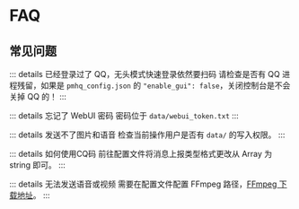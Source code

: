 # FAQ
## 常见问题
::: details 已经登录过了 QQ，无头模式快速登录依然要扫码
请检查是否有 QQ 进程残留，如果是 `pmhq_config.json` 的 `"enable_gui": false`，关闭控制台是不会关掉 QQ 的！
:::

::: details 忘记了 WebUI 密码
密码位于 `data/webui_token.txt`
::: 

::: details 发送不了图片和语音
检查当前操作用户是否有 `data/` 的写入权限。
::: 

::: details 如何使用CQ码
前往配置文件将消息上报类型格式更改从 Array 为 string 即可。
::: 

::: details 无法发送语音或视频
需要在配置文件配置 FFmpeg 路径，[FFmpeg 下载地址](/guide/ffmpeg)。
::: 

